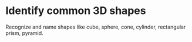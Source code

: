 # Identify common 3D shapes

Recognize and name shapes like cube, sphere, cone, cylinder, rectangular prism, pyramid.
